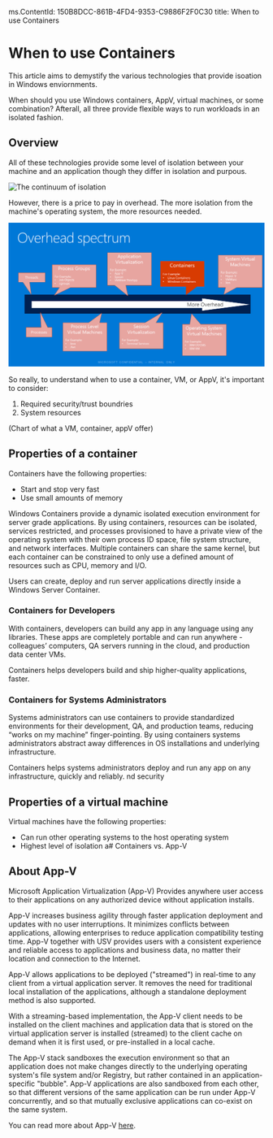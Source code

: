 ms.ContentId: 150B8DCC-861B-4FD4-9353-C9886F2F0C30
title: When to use Containers

# When to use Containers #

This article aims to demystify the various technologies that provide isoation in Windows enviornments.

When should you use Windows containers, AppV, virtual machines, or some combination?  Afterall, all three provide flexible ways to run workloads in an isolated fashion.

## Overview ##

All of these technologies provide some level of isolation between your machine and an application though they differ in isolation and purpous.

![The continuum of isolation](/media/isolationSpectrum.png)

However, there is a price to pay in overhead.  The more isolation from the machine's operating system, the more resources needed.

![The continuum of resource use](media/overheadSpectrum.png)

So really, to understand when to use a container, VM, or AppV, it's important to consider:
1.  Required security/trust boundries
2.  System resources

(Chart of what a VM, container, appV offer)

## Properties of a container ##
Containers have the following properties:
- Start and stop very fast
- Use small amounts of memory

Windows Containers provide a dynamic isolated execution environment for server grade applications.  By using containers, resources can be isolated, services restricted, and processes provisioned to have a private view of the operating system with their own process ID space, file system structure, and network interfaces. Multiple containers can share the same kernel, but each container can be constrained to only use a defined amount of resources such as CPU, memory and I/O.

Users can create, deploy and run server applications directly inside a Windows Server Container.

### Containers for Developers  

With containers, developers can build any app in any language using any libraries. These apps are completely portable and can run anywhere - colleagues’ computers, QA servers running in the cloud, and production data center VMs.  

Containers helps developers build and ship higher-quality applications, faster. 

### Containers for Systems Administrators

Systems administrators can use containers to provide standardized environments for their development, QA, and production teams, reducing “works on my machine” finger-pointing. By using containers  systems administrators abstract away differences in OS installations and underlying infrastructure. 

Containers helps systems administrators deploy and run any app on any infrastructure, quickly and reliably. 
nd security


## Properties of a virtual machine ##

Virtual machines have the following properties:
- Can run other operating systems to the host operating system
- Highest level of isolation a# Containers vs. App-V


## About App-V ##

Microsoft Application Virtualization (App-V) Provides anywhere user access to their applications on any authorized device without application installs. 

App-V increases business agility through faster application deployment and updates with no user interruptions. It minimizes conflicts between applications, allowing enterprises to reduce application compatibility testing time. App-V together with USV provides users with a consistent experience and reliable access to applications and business data, no matter their location and connection to the Internet.

App-V allows applications to be deployed ("streamed") in real-time to any client from a virtual application server. It removes the need for traditional local installation of the applications, although a standalone deployment method is also supported. 

With a streaming-based implementation, the App-V client needs to be installed on the client machines and application data that is stored on the virtual application server is installed (streamed) to the client cache on demand when it is first used, or pre-installed in a local cache. 

The App-V stack sandboxes the execution environment so that an application does not make changes directly to the underlying operating system's file system and/or Registry, but rather contained in an application-specific "bubble". App-V applications are also sandboxed from each other, so that different versions of the same application can be run under App-V concurrently, and so that mutually exclusive applications can co-exist on the same system.

You can read more about App-V [here](http://technet.microsoft.com/en-us/windows/hh826068.aspx).
